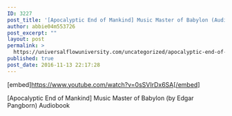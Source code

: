 ```yaml
---
ID: 3227
post_title: '[Apocalyptic End of Mankind] Music Master of Babylon (Audiobook)'
author: abbie04m553726
post_excerpt: ""
layout: post
permalink: >
  https://universalflowuniversity.com/uncategorized/apocalyptic-end-of-mankind-music-master-of-babylon-audiobook/
published: true
post_date: 2016-11-13 22:17:28
---
```

[embed]https://www.youtube.com/watch?v=0sSVIrDx6SA[/embed]<br>
<p>[Apocalyptic End of Mankind] Music Master of Babylon (by Edgar Pangborn) Audiobook</p>